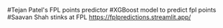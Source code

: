 #Tejan Patel's FPL points predictor
#XGBoost model to predict fpl points
#Saavan Shah stinks at FPL
https://fplpredictions.streamlit.app/
